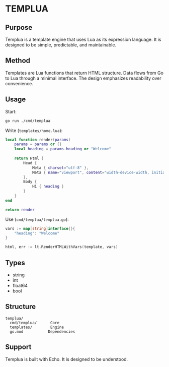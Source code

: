 # TEMPLUA

## Purpose

Templua is a template engine that uses Lua as its expression language. It is designed to be simple, predictable, and maintainable.

## Method

Templates are Lua functions that return HTML structure. Data flows from Go to Lua through a minimal interface. The design emphasizes readability over convenience.

## Usage

Start:
```sh
go run ./cmd/templua
```

Write (`templates/home.lua`):
```lua
local function render(params)
    params = params or {}
    local heading = params.heading or "Welcome"
    
    return Html {
        Head {
            Meta { charset="utf-8" },
            Meta { name="viewport", content="width-device-width, initial-scale=1" }
        },
        Body {
            H1 { heading }
        }
    }
end

return render
```

Use (`cmd/templua/templua.go`):
```go
vars := map[string]interface{}{
    "heading": "Welcome"
}

html, err := lt.RenderHTMLWithVars(template, vars)
```

## Types

- string
- int
- float64
- bool

## Structure

```
templua/
  cmd/templua/      Core
  templates/        Engine
  go.mod           Dependencies
```

## Support

Templua is built with Echo. It is designed to be understood.

